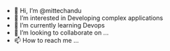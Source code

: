 - 👋 Hi, I’m @mittechandu
- 👀 I’m interested in Developing complex applications
- 🌱 I’m currently learning Devops
- 💞️ I’m looking to collaborate on ...
- 📫 How to reach me ...

<!---
mittechandu/mittechandu is a ✨ special ✨ repository because its `README.md` (this file) appears on your GitHub profile.
You can click the Preview link to take a look at your changes.
--->
